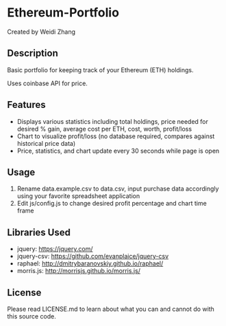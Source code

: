# Ethereum-Portfolio

Created by Weidi Zhang

## Description

Basic portfolio for keeping track of your Ethereum (ETH) holdings.


Uses coinbase API for price.

## Features

* Displays various statistics including total holdings, price needed for desired % gain, average cost per ETH, cost, worth, profit/loss
* Chart to visualize profit/loss (no database required, compares against historical price data)
* Price, statistics, and chart update every 30 seconds while page is open

## Usage

1. Rename data.example.csv to data.csv, input purchase data accordingly using your favorite spreadsheet application
2. Edit js/config.js to change desired profit percentage and chart time frame

## Libraries Used

* jquery: https://jquery.com/
* jquery-csv: https://github.com/evanplaice/jquery-csv
* raphael: http://dmitrybaranovskiy.github.io/raphael/
* morris.js: http://morrisjs.github.io/morris.js/

## License

Please read LICENSE.md to learn about what you can and cannot do with this source code.